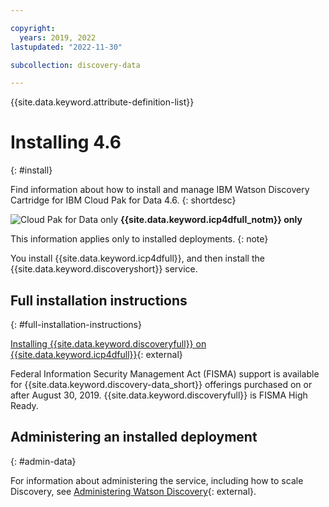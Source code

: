 ```yaml
---

copyright:
  years: 2019, 2022
lastupdated: "2022-11-30"

subcollection: discovery-data

---
```


{{site.data.keyword.attribute-definition-list}}

# Installing 4.6
{: #install}

Find information about how to install and manage IBM Watson Discovery Cartridge for IBM Cloud Pak for Data 4.6.
{: shortdesc}

![Cloud Pak for Data only](images/desktop.png) **{{site.data.keyword.icp4dfull_notm}} only**

This information applies only to installed deployments.
{: note}

You install {{site.data.keyword.icp4dfull}}, and then install the {{site.data.keyword.discoveryshort}} service.

## Full installation instructions
{: #full-installation-instructions}

[Installing {{site.data.keyword.discoveryfull}} on {{site.data.keyword.icp4dfull}}](https://www.ibm.com/docs/SSQNUZ_4.6.x/svc-discovery/discovery-install-overview.html){: external}

Federal Information Security Management Act (FISMA) support is available for {{site.data.keyword.discovery-data_short}} offerings purchased on or after August 30, 2019. {{site.data.keyword.discoveryfull}} is FISMA High Ready.

## Administering an installed deployment
{: #admin-data}

For information about administering the service, including how to scale Discovery, see [Administering Watson Discovery](https://www.ibm.com/docs/SSQNUZ_4.6.x/svc-discovery/discovery-admin.html){: external}.
